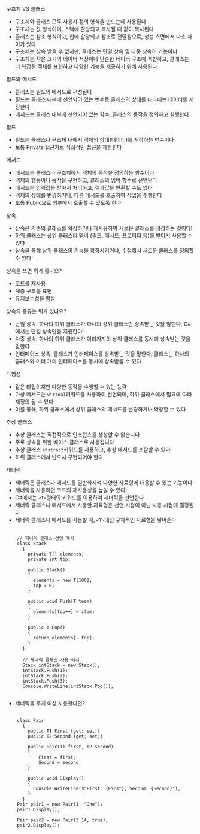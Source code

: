 구조체 VS 클래스
* 구조체와 클래스 모두 사용자 정의 형식을 만드는데 사용된다
* 구조체는 값 형식이며, 스택에 할당되고 복사될 때 값이 복사된다
* 클래스는 참조 형식이고, 힙에 할당되고 참조로 전달됨으로, 성능 측면에서 다소 차이가 있다
* 구조체는 상속 받을 수 없지만, 클래스는 단일 상속 및 다중 상속이 가능아다
* 구조체는 작은 크기의 데이터 저장이나 단순한 데이터 구조에 적합하고, 클래스는 더 복잡한 객체를 표현하고 다양한 기능을 제공하기 위해 사용된다

필드와 메서드
* 클래스는 필드와 메서드로 구성된다
* 필드는 클래스 내부에 선언되어 있는 변수로 클래스의 상태를 나타내는 데이터를 저장한다
* 메서드는 클래스 내부에 선언되어 있는 함수, 클래스의 동작을 정의하고 실행한다

필드
* 필드는 클래스나 구조체 내에서 객체의 상태(데이터)를 저장하는 변수이다
* 보통 Private 접근자로 직접적인 접근을 제한한다

메서드
* 메서드는 클래스나 구조체에서 객체의 동작을 정의하는 함수이다
* 객체의 행동이나 동작을 구현하고, 클래스의 멤버 함수로 선언된다
* 메서드는 입력값을 받아서 처리하고, 결과값을 반환할 수도 있다
* 객체의 상태를 변경하거나, 다른 메서드를 호출하여 작업을 수행한다
* 보통 Public으로 외부에서 호출할 수 있도록 한다

상속
* 상속은 기존의 클래스를 확장하거나 재사용하여 새로운 클래스를 생성하는 것이다!
* 하위 클래스는 상위 클래스의 멤버 (필드, 메서드, 프로퍼티 등)를 받아서 사용할 수 있다
* 상속을 통해 상위 클래스의 기능을 확장시키거나, 수정해서 새로운 클래스를 정의할 수 있다

상속을 쓰면 뭐가 좋나요?
* 코드를 재사용
* 계층 구조를 표현
* 유지보수성을 향상

상속의 종류는 뭐가 있나요?
* 단일 상속: 하나의 하위 클래스가 하나의 상위 클래스만 상속받는 것을 말한다, C#에서는 단일 상속만을 지원한다!
* 다중 상속: 하나의 하위 클래스가 여러가지의 상위 클래스를 동시에 상속받는 것을 말한다
* 인터페이스 상속: 클래스가 인터페이스를 상속받는 것을 말한다, 클래스는 하나의 클래스와 여러 개의 인터페이스를 동시에 상속받을 수 있다

다형성
* 같은 타입이지만 다양한 동작을 수행할 수 있는 능력
* 가상 메서드는 `virtual`키워드를 사용하여 선언되며,  하위 클래스에서 필요에 따라 재정의 될 수 있다
* 이를 통해, 하위 클래스에서 상위 클래스의 메서드를 변경하거나 확장할 수 있다

추상 클래스
* 추상 클래스는 직접적으로 인스턴스를 생성할 수 없습니다
* 주로 상속을 위한 베이스 클래스로 사용됩니다
* 추상 클래스 `abstract`키워드를 사용하고, 추상 메서드를 포함할 수 있다
* 하위 클래스에서 반드시 구현되어야 한다

제너릭
* 제너릭은 클래스나 메서드를 일반화시켜 다양한 자료형에 대응할 수 있는 기능이다
* 제너릭을 사용하면 코드의 재사용성을 높일 수 있다!
* C#에서는 `<T>`형태의 키워드를 이용하여 제너릭을 선언한다
* 제너릭 클래스나 메서드에서 사용할 자료형은 선언 시점이 아닌 사용 시점에 결정된다
* 제너릭 클래스나 메서드를 사용할 때, `<T>`대신 구체적인 자료형을 넣어준다

<pre>
  <code>
    // 제너릭 클래스 선언 예시
    class Stack<T>
      {
        private T[] elements;
        private int top;

        public Stack()
        {
          elements = new T[100];
          top = 0;
        }

        public void Push(T team)
        {
          elemrnts[top++] = item;
        }

        public T Pop()
        {
          return elements[--top];
        }
      }

      // 제너릭 클래스 사용 예시
      Stack<int> intStack = new Stack<int>();
      intStack.Push(1);
      intStack.Push(2);
      intStack.Push(3);
      Console.WriteLine(intStack.Pop());
  </code>
</pre>

* 제너릭을 두개 이상 사용한다면?
<pre>
  <code>
    class Pair<T1, T2>
      {
        public T1 First {get; set;}
        public T2 Second {get; set;}

        public Pair(T1 first, T2 second)
        {
            First = first;
            Second = second;
        }

        public void Display()
        {
          Console.WriteLine($"First: {First}, Second: {Second}");
        }
      }
    Pair<int, string> pair1 = new Pair<int, string>(1, "One");
    pair1.Display();

    Pair<int, string> pair2 = new Pair<double, bool>(3.14, true);
    pair2.Display();
  </code>
</pre>
